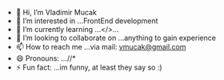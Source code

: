 - 👋 Hi, I’m Vladimir Mucak
- 👀 I’m interested in ...FrontEnd development
- 🌱 I’m currently learning ...</>...
- 💞️ I’m looking to collaborate on ...anything to gain experience
- 📫 How to reach me ...via mail: vmucak@gmail.com
- 😄 Pronouns: ...//*
- ⚡ Fun fact: ...im funny, at least they say so :)

<!---
MuccZG84/MuccZG84 is a ✨ special ✨ repository because its `README.md` (this file) appears on your GitHub profile.
You can click the Preview link to take a look at your changes.
--->
